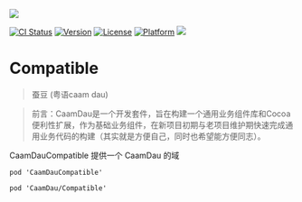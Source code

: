 <p>
  <img src="https://github.com/liucaide/Images/blob/master/CaamDau/caamdau.png" align=centre />
</p>

[![CI Status](https://img.shields.io/travis/CaamDau/Compatible.svg?style=flat)](https://travis-ci.org/CaamDau/Compatible)
[![Version](https://img.shields.io/cocoapods/v/CaamDauCompatible.svg?style=flat)](https://cocoapods.org/pods/CaamDauCompatible)
[![License](https://img.shields.io/cocoapods/l/CaamDauCompatible.svg?style=flat)](https://cocoapods.org/pods/CaamDauCompatible)
[![Platform](https://img.shields.io/cocoapods/p/CaamDauCompatible.svg?style=flat)](https://cocoapods.org/pods/CaamDauCompatible)
[![](https://img.shields.io/badge/Swift-4.0~5.0-orange.svg?style=flat)](https://cocoapods.org/pods/CaamDauCompatible)

# Compatible
> 蚕豆 (粤语caam dau)

> 前言：CaamDau是一个开发套件，旨在构建一个通用业务组件库和Cocoa便利性扩展，作为基础业务组件，在新项目初期与老项目维护期快速完成通用业务代码的构建（其实就是方便自己，同时也希望能方便同志）。

CaamDauCompatible 提供一个 CaamDau 的域
```
pod 'CaamDauCompatible'

pod 'CaamDau/Compatible'
```
